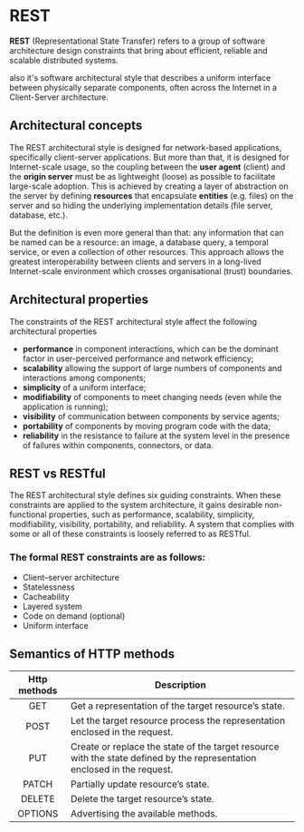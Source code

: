 # REST
**REST** (Representational State Transfer) refers to a group of software architecture design constraints that bring about efficient, reliable and scalable distributed systems.

also it's software architectural style that describes a uniform interface between physically separate components, often across the Internet in a Client-Server architecture.

## Architectural concepts

The REST architectural style is designed for network-based applications, specifically client-server applications. But more than that, it is designed for Internet-scale usage, so the coupling between the **user agent** (client) and the **origin server** must be as lightweight (loose) as possible to facilitate large-scale adoption. This is achieved by creating a layer of abstraction on the server by defining **resources** that encapsulate **entities** (e.g. files) on the server and so hiding the underlying implementation details (file server, database, etc.).

But the definition is even more general than that: any information that can be named can be a resource: an image, a database query, a temporal service, or even a collection of other resources. This approach allows the greatest interoperability between clients and servers in a long-lived Internet-scale environment which crosses organisational (trust) boundaries.

## Architectural properties

The constraints of the REST architectural style affect the following architectural properties
-   **performance** in component interactions, which can be the dominant factor in user-perceived performance and network efficiency;
-   **scalability** allowing the support of large numbers of components and interactions among components;
-   **simplicity** of a uniform interface;
-   **modifiability** of components to meet changing needs (even while the application is running);
-   **visibility** of communication between components by service agents;
-   **portability** of components by moving program code with the data;
-   **reliability** in the resistance to failure at the system level in the presence of failures within components, connectors, or data.

## REST vs RESTful
The REST architectural style defines six guiding constraints. When these constraints are applied to the system architecture, it gains desirable non-functional properties, such as performance, scalability, simplicity, modifiability, visibility, portability, and reliability. A system that complies with some or all of these constraints is loosely referred to as RESTful.

### The formal REST constraints are as follows:

- Client–server architecture
- Statelessness
- Cacheability
- Layered system
- Code on demand (optional)
- Uniform interface

## Semantics of HTTP methods

| Http methods | Description                                                                                                              |
|:------------:| ------------------------------------------------------------------------------------------------------------------------ |
|     GET      | Get a representation of the target resource’s state.                                                                     |
|     POST     | Let the target resource process the representation enclosed in the request.                                              |
|     PUT      | Create or replace the state of the target resource with the state defined by the representation enclosed in the request. |
|    PATCH     | Partially update resource’s state.                                                                                       |
|    DELETE    | Delete the target resource’s state.                                                                                      |
|   OPTIONS    | Advertising the available methods.                                                                                       |

